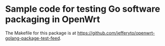 # Sample code for testing Go software packaging in OpenWrt

The Makefile for this package is at
https://github.com/jefferyto/openwrt-golang-package-test-feed.

